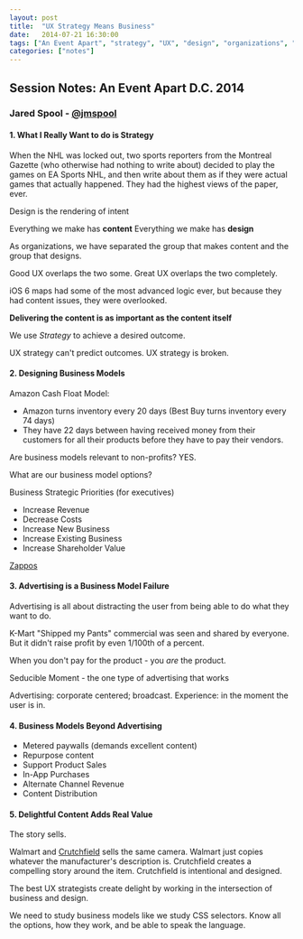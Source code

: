 ```yaml
---
layout: post
title:  "UX Strategy Means Business"
date:   2014-07-21 16:30:00
tags: ["An Event Apart", "strategy", "UX", "design", "organizations", "Jared Spool"]
categories: ["notes"]
---
```


## Session Notes: An Event Apart D.C. 2014


### Jared Spool - [@jmspool]

#### 1. What I Really Want to do is Strategy

When the NHL was locked out, two sports reporters from the Montreal Gazette (who otherwise had nothing to write about) decided to play the games on EA Sports NHL, and then write about them as if they were actual games that actually happened. They had the highest views of the paper, ever.

Design is the rendering of intent

Everything we make has **content**
Everything we make has **design**

As organizations, we have separated the group that makes content and the group that designs.

Good UX overlaps the two some.
Great UX overlaps the two completely.

iOS 6 maps had some of the most advanced logic ever, but because they had content issues, they were overlooked.

**Delivering the content is as important as the content itself**

We use *Strategy* to achieve a desired outcome.

UX strategy can't predict outcomes.
UX strategy is broken.

#### 2. Designing Business Models

Amazon Cash Float Model:
- Amazon turns inventory every 20 days (Best Buy turns inventory every 74 days)
- They have 22 days between having received money from their customers for all their products before they have to pay their vendors.

Are business models relevant to non-profits? YES.

What are our business model options?

Business Strategic Priorities (for executives)

- Increase Revenue
- Decrease Costs
- Increase New Business
- Increase Existing Business
- Increase Shareholder Value

[Zappos](http://www.zappos.com)

#### 3. Advertising is a Business Model Failure

Advertising is all about distracting the user from being able to do what they want to do.

K-Mart "Shipped my Pants" commercial was seen and shared by everyone. But it didn't raise profit by even 1/100th of a percent.

When you don't pay for the product - you *are* the product.

Seducible Moment - the one type of advertising that works

Advertising: corporate centered; broadcast.
Experience: in the moment the user is in.

#### 4. Business Models Beyond Advertising

- Metered paywalls (demands excellent content)
- Repurpose content
- Support Product Sales
- In-App Purchases
- Alternate Channel Revenue
- Content Distribution

#### 5. Delightful Content Adds Real Value

The story sells.

Walmart and [Crutchfield](http://www.crutchfield.com/) sells the same camera. Walmart just copies whatever the manufacturer's description is. Crutchfield creates a compelling story around the item. Crutchfield is intentional and designed.

The best UX strategists create delight by working in the intersection of business and design.

We need to study business models like we study CSS selectors. Know all the options, how they work, and be able to speak the language.





[@jmspool]:http://twitter.com/jmspool